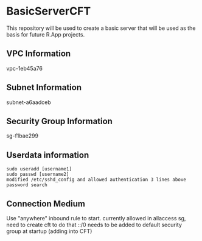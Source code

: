 # BasicServerCFT
This repository will be used to create a basic server that will be used as the basis for future R.App projects.

## VPC Information
vpc-1eb45a76

## Subnet Information
subnet-a6aadceb

## Security Group Information
sg-f1bae299 

## Userdata information

```
sudo useradd [username1]
sudo passwd [username2]
modified /etc/sshd_config and allowed authentication 3 lines above password search
```

## Connection Medium
Use "anywhere" inbound rule to start.
currently allowed in allaccess sg, need to create cft to do that
::/0 needs to be added to default security group at startup (adding into CFT)



